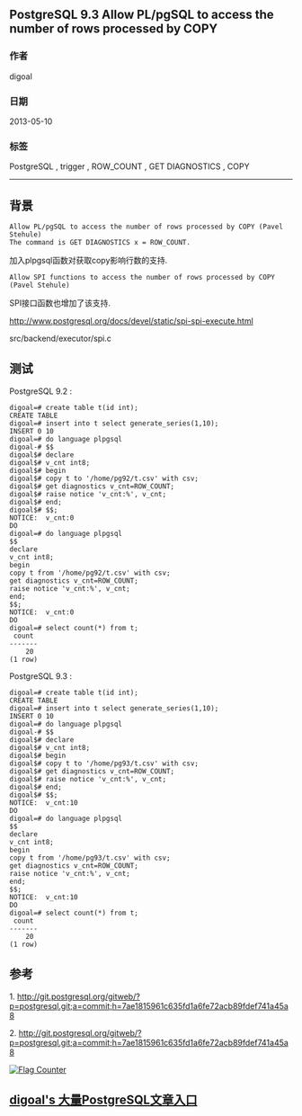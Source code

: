 ## PostgreSQL 9.3 Allow PL/pgSQL to access the number of rows processed by COPY  
                            
### 作者                            
digoal                            
                            
### 日期                            
2013-05-10                           
                            
### 标签                            
PostgreSQL , trigger , ROW_COUNT , GET DIAGNOSTICS , COPY     
                            
----                            
                            
## 背景           
```  
Allow PL/pgSQL to access the number of rows processed by COPY (Pavel Stehule)  
The command is GET DIAGNOSTICS x = ROW_COUNT.  
```  
  
加入plpgsql函数对获取copy影响行数的支持.  
  
```  
Allow SPI functions to access the number of rows processed by COPY (Pavel Stehule)  
```  
  
SPI接口函数也增加了该支持.  
  
http://www.postgresql.org/docs/devel/static/spi-spi-execute.html  
  
src/backend/executor/spi.c  
  
## 测试  
PostgreSQL 9.2 :   
  
```  
digoal=# create table t(id int);  
CREATE TABLE  
digoal=# insert into t select generate_series(1,10);  
INSERT 0 10  
digoal=# do language plpgsql                     
digoal-# $$                                      
digoal$# declare                                 
digoal$# v_cnt int8;                             
digoal$# begin                                   
digoal$# copy t to '/home/pg92/t.csv' with csv;  
digoal$# get diagnostics v_cnt=ROW_COUNT;        
digoal$# raise notice 'v_cnt:%', v_cnt;          
digoal$# end;                                    
digoal$# $$;                                     
NOTICE:  v_cnt:0  
DO  
digoal=# do language plpgsql                     
$$                                      
declare                                 
v_cnt int8;                             
begin                                   
copy t from '/home/pg92/t.csv' with csv;  
get diagnostics v_cnt=ROW_COUNT;        
raise notice 'v_cnt:%', v_cnt;          
end;                                    
$$;                                     
NOTICE:  v_cnt:0  
DO  
digoal=# select count(*) from t;  
 count   
-------  
    20  
(1 row)  
```  
  
PostgreSQL 9.3 :   
  
```  
digoal=# create table t(id int);  
CREATE TABLE  
digoal=# insert into t select generate_series(1,10);  
INSERT 0 10  
digoal=# do language plpgsql  
digoal-# $$  
digoal$# declare  
digoal$# v_cnt int8;  
digoal$# begin  
digoal$# copy t to '/home/pg93/t.csv' with csv;  
digoal$# get diagnostics v_cnt=ROW_COUNT;  
digoal$# raise notice 'v_cnt:%', v_cnt;  
digoal$# end;  
digoal$# $$;  
NOTICE:  v_cnt:10  
DO  
digoal=# do language plpgsql  
$$  
declare  
v_cnt int8;  
begin  
copy t from '/home/pg93/t.csv' with csv;  
get diagnostics v_cnt=ROW_COUNT;  
raise notice 'v_cnt:%', v_cnt;  
end;  
$$;  
NOTICE:  v_cnt:10  
DO  
digoal=# select count(*) from t;  
 count   
-------  
    20  
(1 row)  
```  
  
## 参考  
1\. http://git.postgresql.org/gitweb/?p=postgresql.git;a=commit;h=7ae1815961c635fd1a6fe72acb89fdef741a45a8  
  
2\. http://git.postgresql.org/gitweb/?p=postgresql.git;a=commit;h=7ae1815961c635fd1a6fe72acb89fdef741a45a8  
  
<a rel="nofollow" href="http://info.flagcounter.com/h9V1"  ><img src="http://s03.flagcounter.com/count/h9V1/bg_FFFFFF/txt_000000/border_CCCCCC/columns_2/maxflags_12/viewers_0/labels_0/pageviews_0/flags_0/"  alt="Flag Counter"  border="0"  ></a>  
  
  
  
  
  
  
## [digoal's 大量PostgreSQL文章入口](https://github.com/digoal/blog/blob/master/README.md "22709685feb7cab07d30f30387f0a9ae")
  
